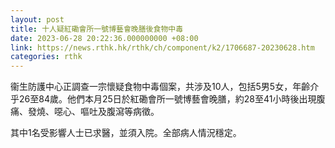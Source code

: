 ```yaml
---
layout: post
title: 十人疑紅磡會所一號博藝會晚膳後食物中毒
date: 2023-06-28 20:22:36.000000000 +08:00
link: https://news.rthk.hk/rthk/ch/component/k2/1706687-20230628.htm
categories: rthk
---
```


衞生防護中心正調查一宗懷疑食物中毒個案，共涉及10人，包括5男5女，年齡介乎26至84歲。他們本月25日於紅磡會所一號博藝會晚膳，約28至41小時後出現腹痛、發燒、噁心、嘔吐及腹瀉等病徵。

其中1名受影響人士已求醫，並須入院。全部病人情況穩定。
